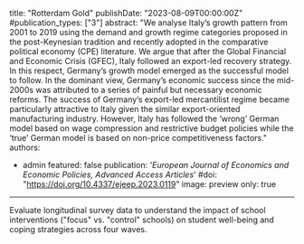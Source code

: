 title: "Rotterdam Gold"
publishDate: "2023-08-09T00:00:00Z"
#publication_types: ["3"]
abstract: "We analyse Italy’s growth pattern from 2001 to 2019 using the demand and growth regime categories proposed in the post-Keynesian tradition and recently adopted in the comparative political economy (CPE) literature. We argue that after the Global Financial and Economic Crisis (GFEC), Italy followed an export-led recovery strategy. In this respect, Germany’s growth model emerged as the successful model to follow. In the dominant view, Germany’s economic success since the mid-2000s was attributed to a series of painful but necessary economic reforms. The success of Germany’s export-led mercantilist regime became particularly attractive to Italy given the similar export-oriented manufacturing industry. However, Italy has followed the ‘wrong’ German model based on wage compression and restrictive budget policies while the ‘true’ German model is based on non-price competitiveness factors."
authors:
- admin
featured: false
publication: '*European Journal of Economics and Economic Policies, Advanced Access Articles*'
#doi: "https://doi.org/10.4337/ejeep.2023.0119"
image: 
  preview only: true
---

Evaluate longitudinal survey data to understand the impact of school interventions ("focus" vs. "control" schools) on student well-being and coping strategies across four waves.